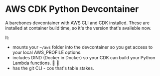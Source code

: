 # AWS CDK Python Devcontainer

A barebones devcontainer with AWS CLI and CDK installed. These are installed at container build time, so it's the version that's availeble now.

It:
* mounts your `~/aws` folder into the devcontainer so you get access to your local AWS_PROFILE options.
* includes DIND (Docker in Docker) so your CDK can build your Python Lambda functions. 🎉 🐍
* has the git CLI - cos that's table stakes.
